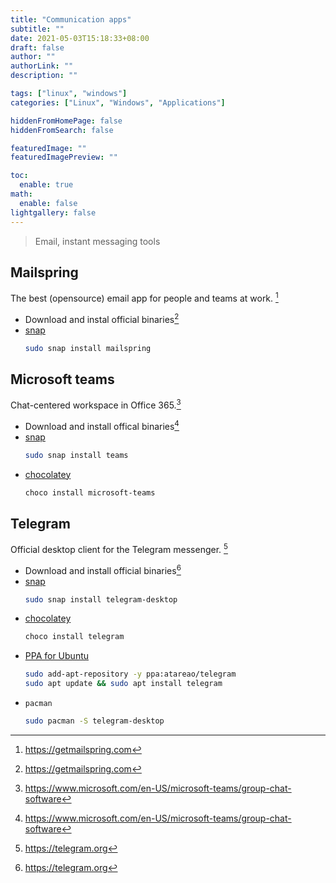 ```yaml
---
title: "Communication apps"
subtitle: ""
date: 2021-05-03T15:18:33+08:00
draft: false
author: ""
authorLink: ""
description: ""

tags: ["linux", "windows"]
categories: ["Linux", "Windows", "Applications"]

hiddenFromHomePage: false
hiddenFromSearch: false

featuredImage: ""
featuredImagePreview: ""

toc:
  enable: true
math:
  enable: false
lightgallery: false
---
```


> Email, instant messaging tools

<!--more-->

## Mailspring

The best (opensource) email app for people and teams at work. [^1]

[^1]: https://getmailspring.com

- Download and instal official binaries[^1]
- [snap](https://snapcraft.io/mailspring)
  ```bash
  sudo snap install mailspring
  ```

## Microsoft teams

Chat-centered workspace in Office 365.[^2]

[^2]: https://www.microsoft.com/en-US/microsoft-teams/group-chat-software

- Download and install offical binaries[^2]
- [snap](https://snapcraft.io/teams)
  ```bash
  sudo snap install teams
  ```
- [chocolatey](https://community.chocolatey.org/packages/microsoft-teams)
  ```bash
  choco install microsoft-teams
  ```

## Telegram

Official desktop client for the Telegram messenger. [^3]

[^3]: https://telegram.org

- Download and install official binaries[^3]
- [snap](https://snapcraft.io/telegram-desktop)
  ```bash
  sudo snap install telegram-desktop
  ```
- [chocolatey](https://community.chocolatey.org/packages/telegram)
  ```bash
  choco install telegram
  ```
- [PPA for Ubuntu](https://launchpad.net/~atareao/+archive/ubuntu/telegram)
  ```bash
  sudo add-apt-repository -y ppa:atareao/telegram
  sudo apt update && sudo apt install telegram
  ```
- `pacman`
  ```bash
  sudo pacman -S telegram-desktop
  ```
